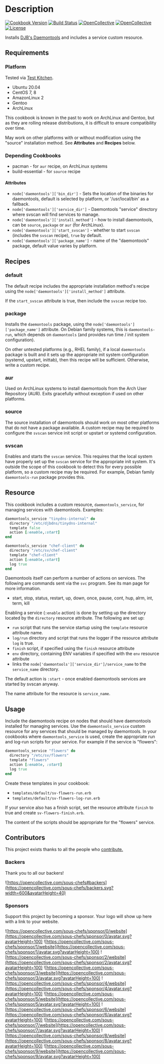 # Description

[![Cookbook Version](https://img.shields.io/cookbook/v/daemontools.svg)](https://supermarket.chef.io/cookbooks/daemontools)
[![Build Status](https://img.shields.io/circleci/project/github/sous-chefs/daemontools/master.svg)](https://circleci.com/gh/sous-chefs/daemontools)
[![OpenCollective](https://opencollective.com/sous-chefs/backers/badge.svg)](#backers)
[![OpenCollective](https://opencollective.com/sous-chefs/sponsors/badge.svg)](#sponsors)
[![License](https://img.shields.io/badge/License-Apache%202.0-green.svg)](https://opensource.org/licenses/Apache-2.0)

Installs [DJB's Daemontools](http://cr.yp.to/daemontools.html) and includes a service custom resource.

## Requirements

### Platform

Tested via [Test Kitchen](http://kitchen.ci).

- Ubuntu 20.04
- CentOS 7, 8
- AmazonLinux 2
- Gentoo
- ArchLinux

This cookbook is known in the past to work on ArchLinux and Gentoo, but as they are rolling release distributions, it is difficult to ensure compatibility over time.

May work on other platforms with or without modification using the "source" installation method. See __Attributes__ and __Recipes__ below.

### Depending Cookbooks

- pacman - for `aur` recipe, on ArchLinux systems
- build-essential - for `source` recipe

#### Attributes

- `node['daemontools']['bin_dir']` - Sets the location of the binaries for daemontools, default is selected by platform, or '/usr/local/bin' as a fallback.
- `node['daemontools']['service_dir']` - Daemontools "service" directory where svscan will find services to manage.
- `node['daemontools']['install_method']` - how to install daemontools, can be `source`, `package` or `aur` (for ArchLinux).
- `node['daemontools']['start_svscan']` - whether to start `svscan` (includes the `svscan` recipe), `true` by default.
- `node['daemontools']['package_name']` - name of the "daemontools" package, default value varies by platform.

## Recipes

### default

The default recipe includes the appropriate installation method's recipe using the `node['daemontools']['install_method']` attribute.

If the `start_svscan` attribute is true, then include the `svscan` recipe too.

### package

Installs the `daemontools` package, using the `node['daemontools']['package_name']` attribute. On Debian family systems, this is `daemontools-run`, which depends on `daemontools` (and provides run time / init system configuration).

On other untested platforms (e.g., RHEL family), if a local `daemontools` package is built and it sets up the appropriate init system configuration (systemd, upstart, inittab), then this recipe will be sufficient. Otherwise, write a custom recipe.

### aur

Used on ArchLinux systems to install daemontools from the Arch User Repository (AUR). Exits gracefully without exception if used on other platforms.

### source

The source installation of daemontools should work on most other platforms that do not have a package available. A custom recipe may be required to configure the `svscan` service init script or upstart or systemd configuration.

### svscan

Enables and starts the `svscan` service. This requires that the local system have properly set up the `svscan` service for the appropriate init system. It's outside the scope of this cookbook to detect this for every possible platform, so a custom recipe may be required. For example, Debian family `daemontools-run` package provides this.

## Resource

This cookbook includes a custom resource, `daemontools_service`, for managing services with daemontools. Examples:

```ruby
daemontools_service "tinydns-internal" do
  directory "/etc/djbdns/tinydns-internal"
  template false
  action [:enable,:start]
end

daemontools_service "chef-client" do
  directory "/etc/sv/chef-client"
  template "chef-client"
  action [:enable,:start]
  log true
end
```

Daemontools itself can perform a number of actions on services. The following are commands sent via the `svc` program. See its man page for more information.

- start, stop, status, restart, up, down, once, pause, cont, hup, alrm, int, term, kill

Enabling a service (`:enable` action) is done by setting up the directory located by the `directory` resource attribute. The following are set up:

- `run` script that runs the service startup using the `template` resource attribute name.
- `log/run` directory and script that runs the logger if the resource attribute `log` is true.
- `finish` script, if specified using the `finish` resource attribute
- `env` directory, containing ENV variables if specified with the `env` resource attribute
- links the `node['daemontools']['service_dir']/service_name` to the `service_name` directory.

The default action is `:start` - once enabled daemontools services are started by svscan anyway.

The name attribute for the resource is `service_name`.

## Usage

Include the daemontools recipe on nodes that should have daemontools installed for managing services. Use the `daemontools_service` custom resource for any services that should be managed by daemontools. In your cookbooks where `daemontools_service` is used, create the appropriate run and log-run scripts for your service. For example if the service is "flowers":

```ruby
daemontools_service "flowers" do
  directory "/etc/sv/flowers"
  template "flowers"
  action [:enable, :start]
  log true
end
```

Create these templates in your cookbook:

- `templates/default/sv-flowers-run.erb`
- `templates/default/sv-flowers-log-run.erb`

If your service also has a finish script, set the resource attribute `finish` to true and create `sv-flowers-finish.erb`.

The content of the scripts should be appropriate for the "flowers" service.

## Contributors

This project exists thanks to all the people who [contribute.](https://opencollective.com/sous-chefs/contributors.svg?width=890&button=false)

### Backers

Thank you to all our backers!

![https://opencollective.com/sous-chefs#backers](https://opencollective.com/sous-chefs/backers.svg?width=600&avatarHeight=40)

### Sponsors

Support this project by becoming a sponsor. Your logo will show up here with a link to your website.

![https://opencollective.com/sous-chefs/sponsor/0/website](https://opencollective.com/sous-chefs/sponsor/0/avatar.svg?avatarHeight=100)
![https://opencollective.com/sous-chefs/sponsor/1/website](https://opencollective.com/sous-chefs/sponsor/1/avatar.svg?avatarHeight=100)
![https://opencollective.com/sous-chefs/sponsor/2/website](https://opencollective.com/sous-chefs/sponsor/2/avatar.svg?avatarHeight=100)
![https://opencollective.com/sous-chefs/sponsor/3/website](https://opencollective.com/sous-chefs/sponsor/3/avatar.svg?avatarHeight=100)
![https://opencollective.com/sous-chefs/sponsor/4/website](https://opencollective.com/sous-chefs/sponsor/4/avatar.svg?avatarHeight=100)
![https://opencollective.com/sous-chefs/sponsor/5/website](https://opencollective.com/sous-chefs/sponsor/5/avatar.svg?avatarHeight=100)
![https://opencollective.com/sous-chefs/sponsor/6/website](https://opencollective.com/sous-chefs/sponsor/6/avatar.svg?avatarHeight=100)
![https://opencollective.com/sous-chefs/sponsor/7/website](https://opencollective.com/sous-chefs/sponsor/7/avatar.svg?avatarHeight=100)
![https://opencollective.com/sous-chefs/sponsor/8/website](https://opencollective.com/sous-chefs/sponsor/8/avatar.svg?avatarHeight=100)
![https://opencollective.com/sous-chefs/sponsor/9/website](https://opencollective.com/sous-chefs/sponsor/9/avatar.svg?avatarHeight=100)
